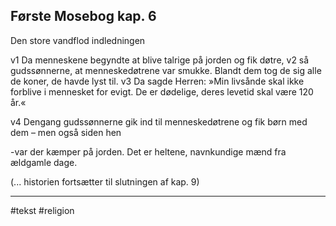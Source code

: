 ## Første Mosebog kap. 6 

Den store vandflod indledningen 

v1 Da menneskene begyndte at blive talrige på jorden og fik døtre, v2 så gudssønnerne, at menneskedøtrene var smukke. Blandt dem tog de sig alle de koner, de havde lyst til. v3 Da sagde Herren: »Min livsånde skal ikke forblive i mennesket for evigt. De er dødelige, deres levetid skal være 120 år.« 

v4 Dengang gudssønnerne gik ind til menneskedøtrene og fik børn med dem – men også siden hen 

-var der kæmper på jorden. Det er heltene, navnkundige mænd fra ældgamle dage. 

(... historien fortsætter til slutningen af kap. 9)


---
#tekst 
#religion 